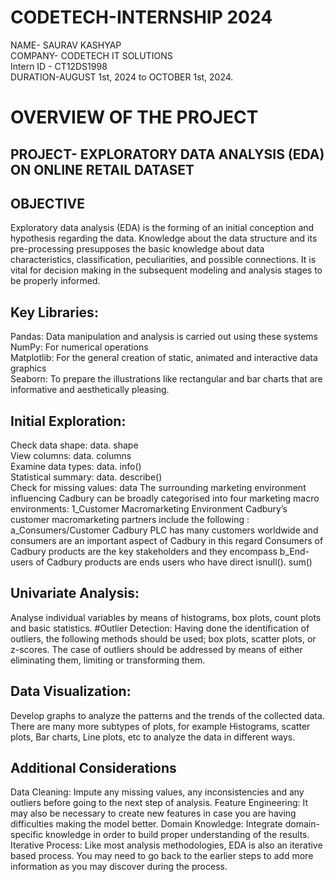 # CODETECH-INTERNSHIP 2024
NAME- SAURAV KASHYAP  
COMPANY- CODETECH IT SOLUTIONS  
Intern ID - CT12DS1998  
DURATION-AUGUST 1st, 2024 to OCTOBER 1st, 2024.


# OVERVIEW OF THE PROJECT #

## PROJECT- EXPLORATORY DATA ANALYSIS (EDA) ON ONLINE RETAIL DATASET

## OBJECTIVE
Exploratory data analysis (EDA) is the forming of an initial conception and hypothesis regarding the data. Knowledge about the data structure and its pre-processing presupposes the basic knowledge about data characteristics, classification, peculiarities, and possible connections. It is vital for decision making in the subsequent modeling and analysis stages to be properly informed.

## Key Libraries:
 Pandas: Data manipulation and analysis is carried out using these systems  
 NumPy: For numerical operations  
 Matplotlib: For the general creation of static, animated and interactive data graphics  
 Seaborn: To prepare the illustrations like rectangular and bar charts that are informative and aesthetically pleasing.
## Initial Exploration:
Check data shape: data. shape  
View columns: data. columns  
Examine data types: data. info()  
Statistical summary: data. describe()  
Check for missing values: data The surrounding marketing environment influencing Cadbury can be broadly categorised into four marketing macro environments: 1_Customer Macromarketing Environment Cadbury’s customer macromarketing partners include the following : a_Consumers/Customer Cadbury PLC has many customers worldwide and consumers are an important aspect of Cadbury in this regard Consumers of Cadbury products are the key stakeholders and they encompass b_End-users of Cadbury products are ends users who have direct isnull(). sum()
## Univariate Analysis:
Analyse individual variables by means of histograms, box plots, count plots and basic statistics.
#Outlier Detection:
Having done the identification of outliers, the following methods should be used; box plots, scatter plots, or z-scores.
The case of outliers should be addressed by means of either eliminating them, limiting or transforming them.
## Data Visualization:
Develop graphs to analyze the patterns and the trends of the collected data.
There are many more subtypes of plots, for example Histograms, scatter plots, Bar charts, Line plots, etc to analyze the data in different ways.


## Additional Considerations
 Data Cleaning: Impute any missing values, any inconsistencies and any outliers before going to the next step of analysis.
 Feature Engineering: It may also be necessary to create new features in case you are having difficulties making the model better.
 Domain Knowledge: Integrate domain-specific knowledge in order to build proper understanding of the results.
 Iterative Process: Like most analysis methodologies, EDA is also an iterative based process. You may need to go back to the earlier steps to add more information as you may 
  discover during the process.
